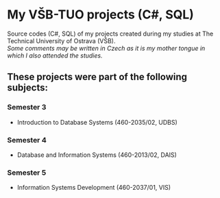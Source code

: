 # My VŠB-TUO projects (C#, SQL)
Source codes (C#, SQL) of my projects created during my studies at The Technical University of Ostrava (VŠB).\
*Some comments may be written in Czech as it is my mother tongue in which I also attended the studies.*

## These projects were part of the following subjects:
### Semester 3
- Introduction to Database Systems (460-2035/02, UDBS)
### Semester 4
- Database and Information Systems (460-2013/02, DAIS)
### Semester 5
- Information Systems Development (460-2037/01, VIS)
